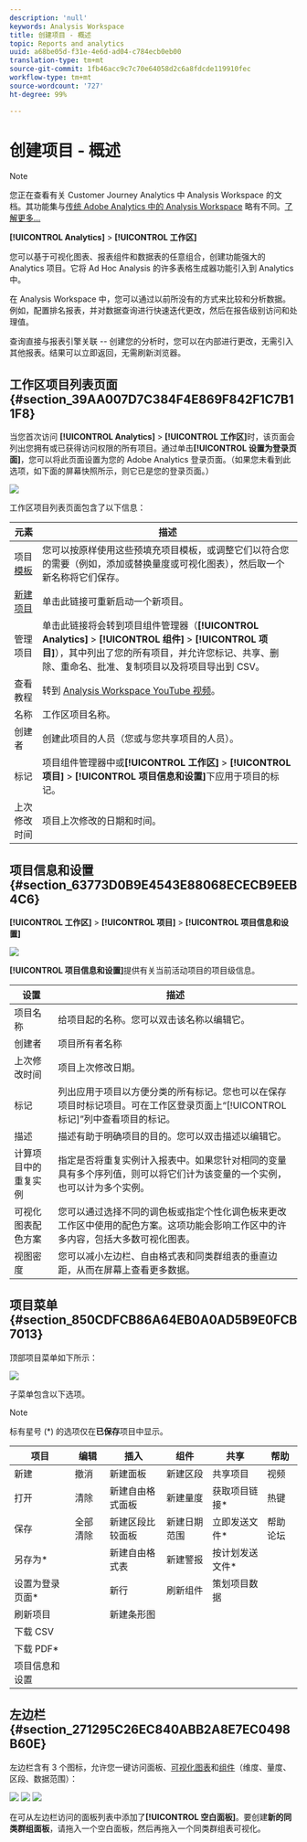 ```yaml
---
description: 'null'
keywords: Analysis Workspace
title: 创建项目 - 概述
topic: Reports and analytics
uuid: a68be05d-f31e-4e6d-ad04-c784ecb0eb00
translation-type: tm+mt
source-git-commit: 1fb46acc9c7c70e64058d2c6a8fdcde119910fec
workflow-type: tm+mt
source-wordcount: '727'
ht-degree: 99%

---
```



# 创建项目 - 概述

>[!NOTE]
>
>您正在查看有关 Customer Journey Analytics 中 Analysis Workspace 的文档。其功能集与[传统 Adobe Analytics 中的 Analysis Workspace](https://docs.adobe.com/content/help/zh-Hans/analytics/analyze/analysis-workspace/home.html) 略有不同。[了解更多...](/help/getting-started/cja-aa.md)

**[!UICONTROL Analytics]** > **[!UICONTROL 工作区]**

您可以基于可视化图表、报表组件和数据表的任意组合，创建功能强大的 Analytics 项目。它将 Ad Hoc Analysis 的许多表格生成器功能引入到 Analytics 中。

在 Analysis Workspace 中，您可以通过以前所没有的方式来比较和分析数据。例如，配置排名报表，并对数据查询进行快速迭代更改，然后在报告级别访问和处理值。

查询直接与报表引擎关联 -- 创建您的分析时，您可以在内部进行更改，无需引入其他报表。结果可以立即返回，无需刷新浏览器。

## 工作区项目列表页面 {#section_39AA007D7C384F4E869F842F1C7B11F8}

当您首次访问 **[!UICONTROL Analytics]** > **[!UICONTROL 工作区]**&#x200B;时，该页面会列出您拥有或已获得访问权限的所有项目。通过单击&#x200B;**[!UICONTROL 设置为登录页面]**，您可以将此页面设置为您的 Adobe Analytics 登录页面。（如果您未看到此选项，如下面的屏幕快照所示，则它已是您的登录页面。）

![](assets/sample-project.png)

工作区项目列表页面包含了以下信息：

| 元素 | 描述 |
|---|---|
| 项目 [模板](/help/analysis-workspace/build-workspace-project/starter-projects.md) | 您可以按原样使用这些预填充项目模板，或调整它们以符合您的需要（例如，添加或替换量度或可视化图表），然后取一个新名称将它们保存。 |
| [新建项目](/help/analysis-workspace/home.md) | 单击此链接可重新启动一个新项目。 |
| 管理项目 | 单击此链接将会转到项目组件管理器（**[!UICONTROL Analytics]** > **[!UICONTROL 组件]** > **[!UICONTROL 项目]**），其中列出了您的所有项目，并允许您标记、共享、删除、重命名、批准、复制项目以及将项目导出到 CSV。 |
| 查看教程 | 转到 [Analysis Workspace YouTube 视频](https://www.youtube.com/playlist?list=PL2tCx83mn7GuNnQdYGOtlyCu0V5mEZ8sS)。 |
| 名称 | 工作区项目名称。 |
| 创建者 | 创建此项目的人员（您或与您共享项目的人员）。 |
| 标记 | 项目组件管理器中或&#x200B;**[!UICONTROL 工作区]** > **[!UICONTROL 项目]** > **[!UICONTROL 项目信息和设置]**&#x200B;下应用于项目的标记。 |
| 上次修改时间 | 项目上次修改的日期和时间。 |

## 项目信息和设置 {#section_63773D0B9E4543E88068ECECB9EEB4C6}

**[!UICONTROL 工作区]** > **[!UICONTROL 项目]** > **[!UICONTROL 项目信息和设置]**

![](assets/projectinfo.png)

**[!UICONTROL 项目信息和设置]**&#x200B;提供有关当前活动项目的项目级信息。

| 设置 | 描述 |
|---|---|
| 项目名称 | 给项目起的名称。您可以双击该名称以编辑它。 |
| 创建者 | 项目所有者名称 |
| 上次修改时间 | 项目上次修改日期。 |
| 标记 | 列出应用于项目以方便分类的所有标记。您也可以在保存项目时标记项目。可在工作区登录页面上“[!UICONTROL 标记]”列中查看项目的标记。 |
| 描述 | 描述有助于明确项目的目的。您可以双击描述以编辑它。 |
| 计算项目中的重复实例 | 指定是否将重复实例计入报表中。如果您针对相同的变量具有多个序列值，则可以将它们计为该变量的一个实例，也可以计为多个实例。 |
| 可视化图表配色方案 | 您可以通过选择不同的调色板或指定个性化调色板来更改工作区中使用的配色方案。这项功能会影响工作区中的许多内容，包括大多数可视化图表。 |
| 视图密度 | 您可以减小左边栏、自由格式表和同类群组表的垂直边距，从而在屏幕上查看更多数据。 |

## 项目菜单 {#section_850CDFCB86A64EB0A0AD5B9E0FCB7013}

顶部项目菜单如下所示：

![](assets/new-project-menus.png)

子菜单包含以下选项。

>[!NOTE]
>
>标有星号 (*) 的选项仅在&#x200B;**已保存**&#x200B;项目中显示。

| 项目 | 编辑 | 插入 | 组件 | 共享 | 帮助 |
|---|---|---|---|---|---|
| 新建 | 撤消 | 新建面板 | 新建区段 | 共享项目 | 视频 |
| 打开 | 清除 | 新建自由格式面板 | 新建量度 | 获取项目链接* | 热键 |
| 保存 | 全部清除 | 新建区段比较面板 | 新建日期范围 | 立即发送文件* | 帮助论坛 |
| 另存为* |  | 新建自由格式表 | 新建警报 | 按计划发送文件* |  |
| 设置为登录页面* |  | 新行 | 刷新组件 | 策划项目数据 |  |
| 刷新项目 |  | 新建条形图 |  |  |  |
| 下载 CSV |  |  |  |  |  |
| 下载 PDF* |  |  |  |  |  |
| 项目信息和设置 |  |  |  |  |  |

## 左边栏 {#section_271295C26EC840ABB2A8E7EC0498B60E}

左边栏含有 3 个图标，允许您一键访问面板、[可视化图表](/help/analysis-workspace/visualizations/freeform-analysis-visualizations.md)和[组件](/help/components/overview.md)（维度、量度、区段、数据范围）：

![](assets/panels.png) ![](assets/visualizations.png) ![](assets/components.png)

在可从左边栏访问的面板列表中添加了&#x200B;**[!UICONTROL 空白面板]**。要创建&#x200B;**新的同类群组面板**，请拖入一个空白面板，然后再拖入一个同类群组表可视化。
